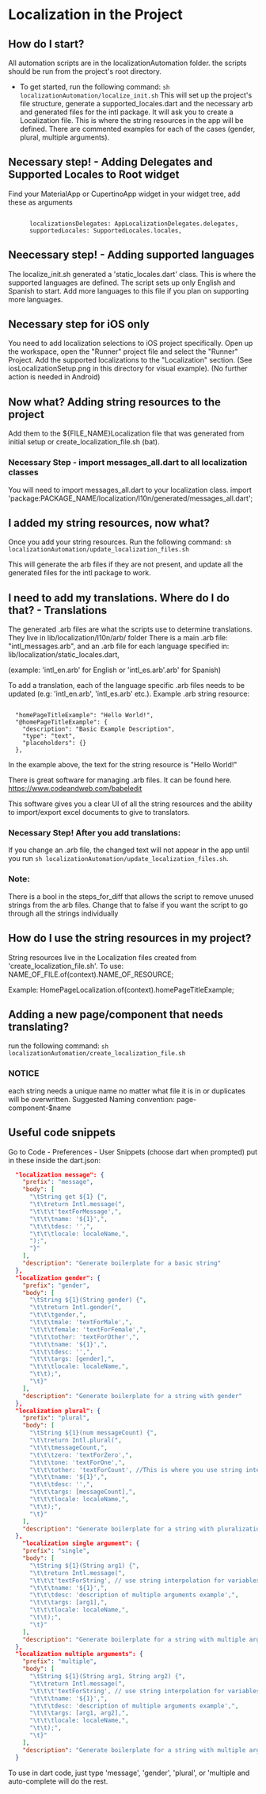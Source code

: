 # Localization in the Project

## How do I start?

All automation scripts are in the localizationAutomation folder. the scripts should be run from the project's root directory.

- To get started, run the following command:
  `sh localizationAutomation/localize_init.sh`
  This will set up the project's file structure, generate a supported_locales.dart and the necessary arb and generated files for the intl package. It will ask you to create a Localization file. This is where the string resources in the app will be defined. There are commented examples for each of the cases (gender, plural, multiple arguments).

## Necessary step! - Adding Delegates and Supported Locales to Root widget

Find your MaterialApp or CupertinoApp widget in your widget tree, add these as arguments

<code>
      localizationsDelegates: AppLocalizationDelegates.delegates,
      supportedLocales: SupportedLocales.locales,
</code>

## Neecessary step! - Adding supported languages

The localize_init.sh generated a 'static_locales.dart' class. This is where the supported languages are defined. The script sets up only English and Spanish to start. Add more languages to this file if you plan on supporting more languages.

## Necessary step for iOS only

You need to add localization selections to iOS project specifically. Open up the workspace, open the "Runner" project file and select the "Runner" Project. Add the supported localizations to the "Localization" section. (See iosLocalizationSetup.png in this directory for visual example). (No further action is needed in Android)

## Now what? Adding string resources to the project

Add them to the \${FILE_NAME}Localization file that was generated from initial setup or create_localization_file.sh (bat).

### Necessary Step - import messages_all.dart to all localization classes

You will need to import messages_all.dart to your localization class.
import 'package:PACKAGE_NAME/localization/l10n/generated/messages_all.dart';

## I added my string resources, now what?

Once you add your string resources. Run the following command:
`sh localizationAutomation/update_localization_files.sh`

This will generate the arb files if they are not present, and update all the generated files for the intl package to work.

## I need to add my translations. Where do I do that? - Translations

The generated .arb files are what the scripts use to determine translations. They live in lib/localization/I10n/arb/ folder
There is a main .arb file: "intl_messages.arb", and an .arb file for each language specified in: lib/localization/static_locales.dart,

(example: 'intl_en.arb' for English or 'intl_es.arb'.arb' for Spanish)

To add a translation, each of the language specific .arb files needs to be updated (e.g: 'intl_en.arb', 'intl_es.arb' etc.). Example .arb string resource:

<code>
  "homePageTitleExample": "Hello World!",
  "@homePageTitleExample": {
    "description": "Basic Example Description",
    "type": "text",
    "placeholders": {}
  },
</code>

In the example above, the text for the string resource is "Hello World!"

There is great software for managing .arb files. It can be found here.
https://www.codeandweb.com/babeledit

This software gives you a clear UI of all the string resources and the ability to import/export excel documents to give to translators.

### Necessary Step! After you add translations:

If you change an .arb file, the changed text will not appear in the app until you run
`sh localizationAutomation/update_localization_files.sh`.

### Note:

There is a bool in the steps_for_diff that allows the script to remove unused strings from the arb files. Change that to false if you want the script to go through all the strings individually

## How do I use the string resources in my project?

String resources live in the Localization files created from 'create_localization_file.sh'. To use:
NAME_OF_FILE.of(context).NAME_OF_RESOURCE;

Example:
HomePageLocalization.of(context).homePageTitleExample;

## Adding a new page/component that needs translating?

run the following command:
`sh localizationAutomation/create_localization_file.sh`

### NOTICE

each string needs a unique name no matter what file it is in or duplicates will be overwritten. Suggested Naming convention: page-component-\$name

## Useful code snippets

Go to Code - Preferences - User Snippets (choose dart when prompted)
put in these inside the dart.json:

```json
  "localization message": {
    "prefix": "message",
    "body": [
      "\tString get ${1} {",
      "\t\treturn Intl.message(",
      "\t\t\t'textForMessage',",
      "\t\t\tname: '${1}',",
      "\t\t\tdesc: '',",
      "\t\t\tlocale: localeName,",
      ");",
      "}"
    ],
    "description": "Generate boilerplate for a basic string"
  },
  "localization gender": {
    "prefix": "gender",
    "body": [
      "\tString ${1}(String gender) {",
      "\t\treturn Intl.gender(",
      "\t\t\tgender,",
      "\t\t\tmale: 'textForMale',",
      "\t\t\tfemale: 'textForFemale',",
      "\t\t\tother: 'textForOther',",
      "\t\t\tname: '${1}',",
      "\t\t\tdesc: '',",
      "\t\t\targs: [gender],",
      "\t\t\tlocale: localeName,",
      "\t\t);",
      "\t}"
    ],
    "description": "Generate boilerplate for a string with gender"
  },
  "localization plural": {
    "prefix": "plural",
    "body": [
      "\tString ${1}(num messageCount) {",
      "\t\treturn Intl.plural(",
      "\t\t\tmessageCount,",
      "\t\t\tzero: 'textForZero',",
      "\t\t\tone: 'textForOne',",
      "\t\t\tother: 'textForCount', //This is where you use string interpolation for variables",
      "\t\t\tname: '${1}',",
      "\t\t\tdesc: '',",
      "\t\t\targs: [messageCount],",
      "\t\t\tlocale: localeName,",
      "\t\t);",
      "\t}"
    ],
    "description": "Generate boilerplate for a string with pluralization"
  },
    "localization single argument": {
    "prefix": "single",
    "body": [
      "\tString ${1}(String arg1) {",
      "\t\treturn Intl.message(",
      "\t\t\t'textForString', // use string interpolation for variables",
      "\t\t\tname: '${1}',",
      "\t\t\tdesc: 'description of multiple arguments example',",
      "\t\t\targs: [arg1],",
      "\t\t\tlocale: localeName,",
      "\t\t);",
      "\t}"
    ],
    "description": "Generate boilerplate for a string with multiple arguments"
  },
  "localization multiple arguments": {
    "prefix": "multiple",
    "body": [
      "\tString ${1}(String arg1, String arg2) {",
      "\t\treturn Intl.message(",
      "\t\t\t'textForString', // use string interpolation for variables",
      "\t\t\tname: '${1}',",
      "\t\t\tdesc: 'description of multiple arguments example',",
      "\t\t\targs: [arg1, arg2],",
      "\t\t\tlocale: localeName,",
      "\t\t);",
      "\t}"
    ],
    "description": "Generate boilerplate for a string with multiple arguments"
  }
```

To use in dart code, just type 'message', 'gender', 'plural', or 'multiple and auto-complete will do the rest.
